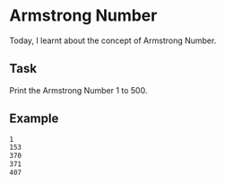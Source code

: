 # Armstrong Number
Today, I learnt about the concept of Armstrong Number.

## Task
Print the Armstrong Number 1 to 500.

## Example
```bash
1
153
370
371
407
```
